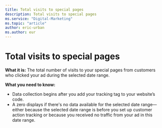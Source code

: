 ```yaml
---
title: Total visits to special pages
description: Total visits to special pages
ms.service: "Digital-Marketing"
ms.topic: "article"
author: eric-urban
ms.author: eur
---
```


# Total visits to special pages

**What it is:** The total number of visits to your special pages from customers who clicked your ad during the selected date range.

**What you need to know:**
- Data collection begins after you add your tracking tag to your website’s code.
- A zero displays if there's no data available for the selected date range—either because the selected date range is before you set up customer action tracking or because you received no traffic from your ad in this date range.



